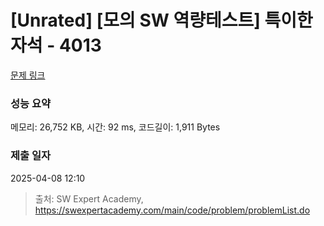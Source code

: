 # [Unrated] [모의 SW 역량테스트] 특이한 자석 - 4013 

[문제 링크](https://swexpertacademy.com/main/code/problem/problemDetail.do?contestProbId=AWIeV9sKkcoDFAVH) 

### 성능 요약

메모리: 26,752 KB, 시간: 92 ms, 코드길이: 1,911 Bytes

### 제출 일자

2025-04-08 12:10



> 출처: SW Expert Academy, https://swexpertacademy.com/main/code/problem/problemList.do